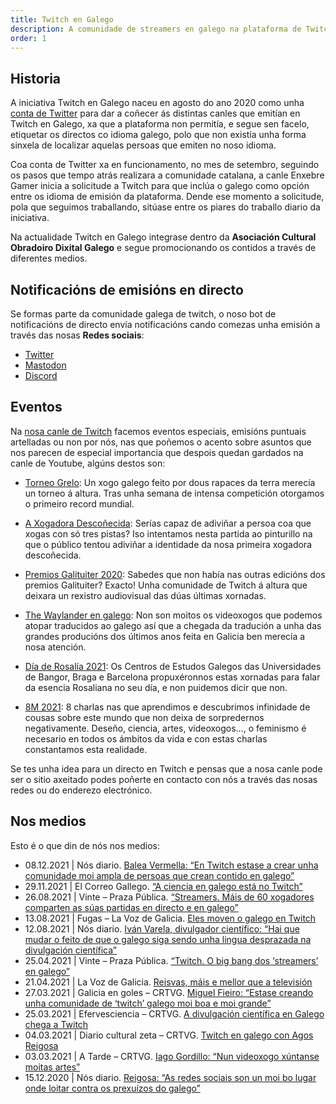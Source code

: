 ```yaml
---
title: Twitch en Galego
description: A comunidade de streamers en galego na plataforma de Twitch
order: 1
---
```


## Historia

A iniciativa Twitch en Galego naceu en agosto do ano 2020 como unha [conta de Twitter](https://twitter.com/GalegoTwitch) para dar a coñecer ás distintas canles que emitían en Twitch en Galego, xa que a plataforma non permitía, e segue sen facelo, etiquetar os directos co idioma galego, polo que non existía unha forma sinxela de localizar aquelas persoas que emiten no noso idioma.

Coa conta de Twitter xa en funcionamento, no mes de setembro, seguindo os pasos que tempo atrás realizara a comunidade catalana, a canle Enxebre Gamer inicia a solicitude a Twitch para que inclúa o galego como opción entre os idioma de emisión da plataforma. Dende ese momento a solicitude, pola que seguimos traballando, sitúase entre os piares do traballo diario da iniciativa.

Na actualidade Twitch en Galego integrase dentro da **Asociación Cultural Obradoiro Dixital Galego** e segue promocionando os contidos a través de diferentes medios.  

## Notificacións de emisións en directo

Se formas parte da comunidade galega de twitch, o noso bot de notificacións de directo envía notificacións cando comezas unha emisión a través das nosas **Redes sociais**:
- [Twitter](https://twitter.com/GalegoTwitch)
- [Mastodon](https://botsin.space/web/@GalegoTwitch)
- [Discord](http://discord.gg/pTbpHp9zwE)

## Eventos

Na [nosa canle de Twitch](https://www.twitch.tv/twitch_en_galego) facemos eventos especiais, emisións puntuais artelladas ou non por nós, nas que poñemos o acento sobre asuntos que nos parecen de especial importancia que despois quedan gardados na canle de Youtube, algúns destos son:

- [Torneo Grelo](https://youtu.be/8DrlQkJnfyk): Un xogo galego feito por dous rapaces da terra merecía un torneo á altura. Tras unha semana de intensa competición otorgamos o primeiro record mundial.

- [A Xogadora Descoñecida](https://youtu.be/TPKNGQG656w): Serías capaz de adiviñar a persoa coa que xogas con só tres pistas? Iso intentamos nesta partida ao pinturillo na que o público tentou adiviñar a identidade da nosa primeira xogadora descoñecida.

- [Premios Galituiter 2020](https://youtu.be/a-8fpPJDa5w): Sabedes que non había nas outras edicións dos premios Galituiter? Exacto! Unha comunidade de Twitch á altura que deixara un rexistro audiovisual das dúas últimas xornadas.

- [The Waylander en galego](https://youtu.be/FFwZyoheDAc): Non son moitos os videoxogos que podemos atopar traducidos ao galego así que a chegada da tradución a unha das grandes producións dos últimos anos feita en Galicia ben merecía a nosa atención.
- [Día de Rosalía 2021](https://youtu.be/aObRQKM-Ix8): Os Centros de Estudos Galegos das Universidades de Bangor, Braga e Barcelona propuxéronnos estas xornadas para falar da esencia Rosaliana no seu día, e non puidemos dicir que non.

- [8M 2021](https://youtube.com/playlist?list=PLLTAun0hvCx7-AvFZpQbJDvvjei432SNK): 8 charlas nas que aprendimos e descubrimos infinidade de cousas sobre este mundo que non deixa de sorpredernos negativamente. Deseño, ciencia, artes, videoxogos…, o feminismo é necesario en todos os ámbitos da vida e con estas charlas constantamos esta realidade.

Se tes unha idea para un directo en Twitch e pensas que a nosa canle pode ser o sitio axeitado podes poñerte en contacto con nós a través das nosas redes ou do enderezo electrónico.

## Nos medios
Esto é o que din de nós nos medios:

- 08.12.2021 | Nós diario. [Balea Vermella: “En Twitch estase a crear unha comunidade moi ampla de persoas que crean contido en galego”](https://www.nosdiario.gal/articulo/cultura/balea-vermella/20211208162957133708.amp.html)
- 29.11.2021 | El Correo Gallego. [“A ciencia en galego está no Twitch”](https://www.elcorreogallego.es/tendencias/a-ciencia-en-galego-esta-no-twitch-AY9724471)
- 26.08.2021 | Vinte – Praza Pública. [“Streamers. Máis de 60 xogadores comparten as súas partidas en directo e en galego”](https://vinte.praza.gal/artigo/mais-de-60-xogadores-comparten-as-suas-partidas-en-directo-e-en-galego)
- 13.08.2021 | Fugas – La Voz de Galicia. [Eles moven o galego en Twitch](https://www.lavozdegalicia.es/noticia/fugas/2021/08/13/span-langgleles-moven-galego-twitchspan/0003_202108SF13P6991.htm)
- 12.08.2021 | Nós diario. [Iván Varela, divulgador científico: “Hai que mudar o feito de que o galego siga sendo unha lingua desprazada na divulgación científica”](https://www.nosdiario.gal/articulo/social/ivan-varela-divulgador-cientifico/20210812212114127058.amp.html?__twitter_impression=true)
- 25.04.2021 | Vinte – Praza Pública. [“Twitch. O big bang dos ‘streamers’ en galego”](https://vinte.praza.gal/artigo/o-big-bang-dos-streamers-en-galego)
- 21.04.2021 | La Voz de Galicia. [Reisvas, máis e mellor que a televisión](https://www.lavozdegalicia.es/noticia/ourense/2021/04/20/span-langglreisvas-mais-mellor-televisionspan/00031618939438465233997.htm)
- 27.03.2021 | Galicia en goles – CRTVG. [Miguel Fieiro: “Estase creando unha comunidade de ‘twitch’ galego moi boa e moi grande”](http://www.crtvg.es/rg/destacados/galicia-en-goles-galicia-en-goles-do-dia-27-03-2021-4900603)
- 25.03.2021 | Efervesciencia – CRTVG. [A divulgación científica en Galego chega a Twitch](https://www.crtvg.es/rg/a-carta/efervesciencia-efervesciencia-do-dia-25-03-2021-4898584)
- 04.03.2021 | Diario cultural zeta – CRTVG. [Twitch en galego con Agos Reigosa](http://www.diariocultural.gal/zeta/twitch-en-galego-con-agos-reigosa/)
- 03.03.2021 | A Tarde – CRTVG. [Iago Gordillo: “Nun videoxogo xúntanse moitas artes”](http://www.crtvg.es/rg/destacados/a-tarde-a-tarde-do-dia-03-03-2021-4845622)
- 15.12.2020 | Nós diario. [Reigosa: “As redes sociais son un moi bo lugar onde loitar contra os prexuízos do galego”](https://www.nosdiario.gal/articulo/social/reigosa-redes-sociais-son-moi-bo-lugar-onde-loitar-prexuizos-do-galego/20201215162248111837.html)

<!-- 
Servidor de Discord

Se che interesa participar máis en profundidade da comunidade de Twitch en Galego temos un servidor de Discord onde poderás atopar, entre outras cousas:

    A axenda, con información dos vindeiros directos da semana.
    Clips, onde colgar e ver os clips máis destacados.
    O noso bot de discord, con información en tempo real de todas as retransmisións.
    Avisos das canles de youtube cada vez que suben un novo vídeo.
    Podcasts, en concreto unha canle cos avisos de todos os podcast de Podgalego, a comunidade de podcast en galego.
    Links ao outros servidores da comunidade, e moito máis.

Bot de Discord

E se o que queres é levarte Twitch en Galego a calquera parte podes facelo co noso bot de Discord, un pequeno automatismo programado por Fedello da canle Clankirfed que permite instalalo en calquera servidor de Discord do mundo e estar ao tanto do que se emite en galego en Twitch. O bot actualízase todos os días coas novas canles que imos incluíndo e nunca se perde un directo ;). -->